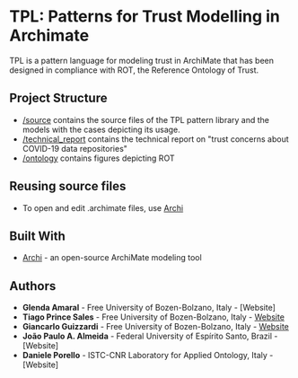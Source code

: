 # TPL: Patterns for Trust Modelling in Archimate

TPL is a pattern language for modeling trust in ArchiMate that has been designed in compliance with ROT, the Reference Ontology of Trust.

## Project Structure

* [/source](/source) contains the source files of the TPL pattern library and the models with the cases depicting its usage.
* [/technical_report](/technical_report) contains the technical report on "trust concerns about COVID-19 data repositories"
* [/ontology](/ontology) contains figures depicting ROT


## Reusing source files

* To open and edit .archimate files, use [Archi](https://www.archimatetool.com/)

## Built With

* [Archi](https://www.archimatetool.com/) - an open-source ArchiMate modeling tool


## Authors

* **Glenda Amaral** - Free University of Bozen-Bolzano, Italy - [Website]
* **Tiago Prince Sales** - Free University of Bozen-Bolzano, Italy - [Website](https://www.researchgate.net/profile/Tiago_Prince_Sales)
* **Giancarlo Guizzardi** - Free University of Bozen-Bolzano, Italy - [Website](http://www.inf.ufes.br/~gguizzardi)
* **João Paulo A. Almeida** - Federal University of Espírito Santo, Brazil - [Website]
* **Daniele Porello** - ISTC-CNR Laboratory for Applied Ontology, Italy - [Website]

